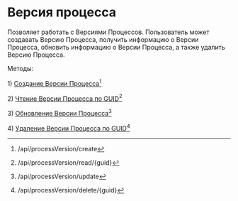 # Версия процесса

Позволяет работать с Версиями Процессов. Пользователь может создавать Версию Процесса, получить информацию о Версии Процесса, обновить информацию о Версии Процесса, а также удалить Версию Процесса.

Методы:

1\) [Создание Версии Процесса](#user-content-fn-1)[^1]

2\) [Чтение Версии Процесса по GUID](#user-content-fn-2)[^2]

3\) [Обновление Версии Процесса](#user-content-fn-3)[^3]

4\) [Удаление Версии Процесса по GUID](#user-content-fn-4)[^4]

[^1]: /api/processVersion/create

[^2]: /api/processVersion/read/{guid}

[^3]: /api/processVersion/update

[^4]: /api/processVersion/delete/{guid}

